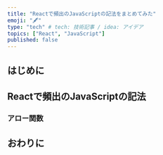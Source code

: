 ```yaml
---
title: "Reactで頻出のJavaScriptの記法をまとめてみた"
emoji: "🖋"
type: "tech" # tech: 技術記事 / idea: アイデア
topics: ["React", "JavaScript"]
published: false
---
```


## はじめに



## Reactで頻出のJavaScriptの記法

### アロー関数





## おわりに
